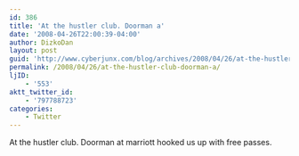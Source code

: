 ```yaml
---
id: 386
title: 'At the hustler club. Doorman a'
date: '2008-04-26T22:00:39-04:00'
author: DizkoDan
layout: post
guid: 'http://www.cyberjunx.com/blog/archives/2008/04/26/at-the-hustler-club-doorman-a/'
permalink: /2008/04/26/at-the-hustler-club-doorman-a/
ljID:
    - '553'
aktt_twitter_id:
    - '797788723'
categories:
    - Twitter
---
```


At the hustler club. Doorman at marriott hooked us up with free passes.
